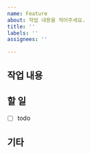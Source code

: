 ```yaml
---
name: Feature
about: 작업 내용을 적어주세요.
title: ''
labels: ''
assignees: ''

---
```


## 작업 내용

## 할 일
- [ ] todo

## 기타
